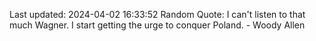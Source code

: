 Last updated: 2024-04-02 16:33:52
Random Quote: I can't listen to that much Wagner. I start getting the urge to conquer Poland. - Woody Allen